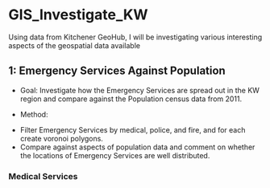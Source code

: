 # GIS_Investigate_KW
Using data from Kitchener GeoHub, I will be investigating various interesting aspects of the geospatial data available

## 1: Emergency Services Against Population

- Goal: Investigate how the Emergency Services are spread out in the KW region and compare against the Population census data from 2011.

- Method: 
* Filter Emergency Services by medical, police, and fire, and for each create voronoi polygons.
* Compare against aspects of population data and comment on whether the locations of Emergency Services are well distributed.


### Medical Services